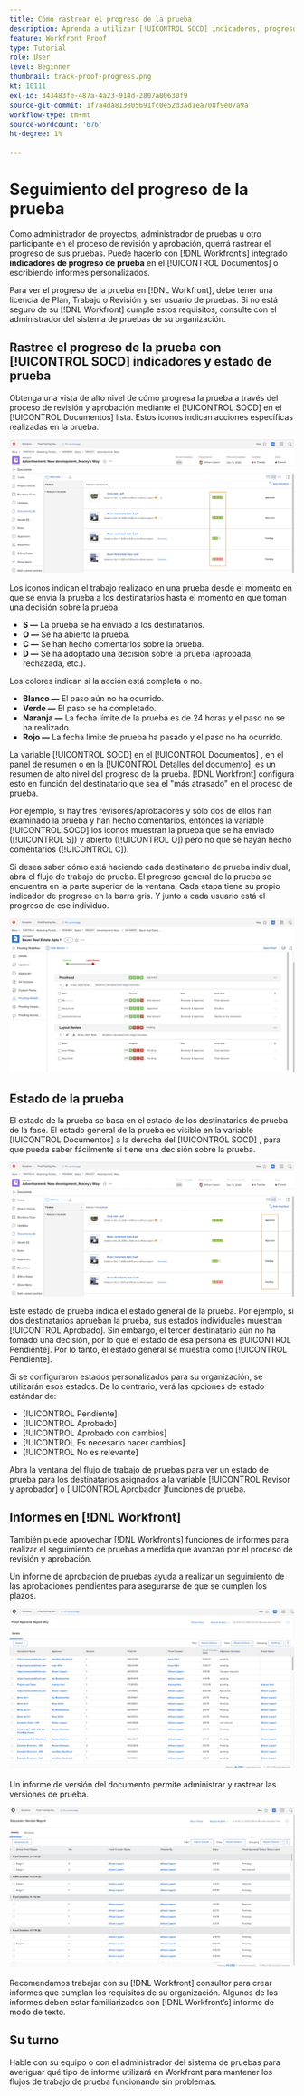 ```yaml
---
title: Cómo rastrear el progreso de la prueba
description: Aprenda a utilizar [!UICONTROL SOCD] indicadores, progreso de la prueba e informes para realizar un seguimiento del progreso de una prueba en [!DNL  Workfront].
feature: Workfront Proof
type: Tutorial
role: User
level: Beginner
thumbnail: track-proof-progress.png
kt: 10111
exl-id: 343483fe-487a-4a23-914d-2807a00630f9
source-git-commit: 1f7a4da813805691fc0e52d3ad1ea708f9e07a9a
workflow-type: tm+mt
source-wordcount: '676'
ht-degree: 1%

---
```


# Seguimiento del progreso de la prueba

Como administrador de proyectos, administrador de pruebas u otro participante en el proceso de revisión y aprobación, querrá rastrear el progreso de sus pruebas. Puede hacerlo con [!DNL Workfront’s] integrado **indicadores de progreso de prueba** en el [!UICONTROL Documentos] o escribiendo informes personalizados.

Para ver el progreso de la prueba en [!DNL Workfront], debe tener una licencia de Plan, Trabajo o Revisión y ser usuario de pruebas. Si no está seguro de su [!DNL Workfront] cumple estos requisitos, consulte con el administrador del sistema de pruebas de su organización.

## Rastree el progreso de la prueba con [!UICONTROL SOCD] indicadores y estado de prueba

Obtenga una vista de alto nivel de cómo progresa la prueba a través del proceso de revisión y aprobación mediante el [!UICONTROL SOCD] en el [!UICONTROL Documentos] lista. Estos iconos indican acciones específicas realizadas en la prueba.

![Una imagen del [!UICONTROL Documentos] en una [!DNL  Workfront] con el [!UICONTROL SOCD] iconos resaltados.](assets/manage-proofs-socd.png)

Los iconos indican el trabajo realizado en una prueba desde el momento en que se envía la prueba a los destinatarios hasta el momento en que toman una decisión sobre la prueba.

* **S —** La prueba se ha enviado a los destinatarios.
* **O —** Se ha abierto la prueba.
* **C —** Se han hecho comentarios sobre la prueba.
* **D —** Se ha adoptado una decisión sobre la prueba (aprobada, rechazada, etc.).

Los colores indican si la acción está completa o no.

* **Blanco —** El paso aún no ha ocurrido.
* **Verde —** El paso se ha completado.
* **Naranja —** La fecha límite de la prueba es de 24 horas y el paso no se ha realizado.
* **Rojo —** La fecha límite de prueba ha pasado y el paso no ha ocurrido.

La variable [!UICONTROL SOCD] en el [!UICONTROL Documentos] , en el panel de resumen o en la [!UICONTROL Detalles del documento], es un resumen de alto nivel del progreso de la prueba. [!DNL Workfront] configura esto en función del destinatario que sea el &quot;más atrasado&quot; en el proceso de prueba.

Por ejemplo, si hay tres revisores/aprobadores y solo dos de ellos han examinado la prueba y han hecho comentarios, entonces la variable [!UICONTROL SOCD] los iconos muestran la prueba que se ha enviado ([!UICONTROL S]) y abierto ([!UICONTROL O]) pero no que se hayan hecho comentarios ([!UICONTROL C]).

Si desea saber cómo está haciendo cada destinatario de prueba individual, abra el flujo de trabajo de prueba. El progreso general de la prueba se encuentra en la parte superior de la ventana. Cada etapa tiene su propio indicador de progreso en la barra gris.  Y junto a cada usuario está el progreso de ese individuo.

![Una imagen del [!UICONTROL Flujo de trabajo de prueba] de un documento.](assets/manage-proofs-socd-in-proofing-workflow-window.png)

## Estado de la prueba

El estado de la prueba se basa en el estado de los destinatarios de prueba de la fase. El estado general de la prueba es visible en la variable [!UICONTROL Documentos] a la derecha del [!UICONTROL SOCD] , para que pueda saber fácilmente si tiene una decisión sobre la prueba.

![Una imagen del [!UICONTROL Documentos] en una [!DNL  Workfront] proyecto con el estado de prueba general resaltado.](assets/manage-proofs-overall-status.png)

Este estado de prueba indica el estado general de la prueba. Por ejemplo, si dos destinatarios aprueban la prueba, sus estados individuales muestran [!UICONTROL Aprobado]. Sin embargo, el tercer destinatario aún no ha tomado una decisión, por lo que el estado de esa persona es [!UICONTROL Pendiente]. Por lo tanto, el estado general se muestra como [!UICONTROL Pendiente].

Si se configuraron estados personalizados para su organización, se utilizarán esos estados. De lo contrario, verá las opciones de estado estándar de:

* [!UICONTROL Pendiente]
* [!UICONTROL Aprobado]
* [!UICONTROL Aprobado con cambios]
* [!UICONTROL Es necesario hacer cambios]
* [!UICONTROL No es relevante]

Abra la ventana del flujo de trabajo de pruebas para ver un estado de prueba para los destinatarios asignados a la variable [!UICONTROL Revisor y aprobador] o [!UICONTROL Aprobador ]funciones de prueba.

## Informes en [!DNL Workfront]

También puede aprovechar [!DNL Workfront’s] funciones de informes para realizar el seguimiento de pruebas a medida que avanzan por el proceso de revisión y aprobación.

Un informe de aprobación de pruebas ayuda a realizar un seguimiento de las aprobaciones pendientes para asegurarse de que se cumplen los plazos.

![Una imagen de un informe de aprobación de prueba en [!DNL  Workfront].](assets/proof-approval-report.png)

Un informe de versión del documento permite administrar y rastrear las versiones de prueba.

![Imagen de un informe de versión de documento en [!DNL  Workfront].](assets/document-version-report.png)

Recomendamos trabajar con su [!DNL Workfront] consultor para crear informes que cumplan los requisitos de su organización. Algunos de los informes deben estar familiarizados con [!DNL Workfront’s] informe de modo de texto.

## Su turno

Hable con su equipo o con el administrador del sistema de pruebas para averiguar qué tipo de informe utilizará en Workfront para mantener los flujos de trabajo de prueba funcionando sin problemas.

<!--
### Learn more
* Learn to create reports in [!DNL Workfront] with the Basic Report Creation course.
* View progress and status of a proof
* View activity on a proof within [!DNL Workfront]
-->
